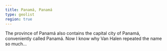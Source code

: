 ```yaml
---
title: Panamá, Panamá
type: geolist
region: true
---
```

The province of Panamá also contains the capital city of Panamá, conveniently called Panamá. Now I know why Van Halen repeated the name so much...